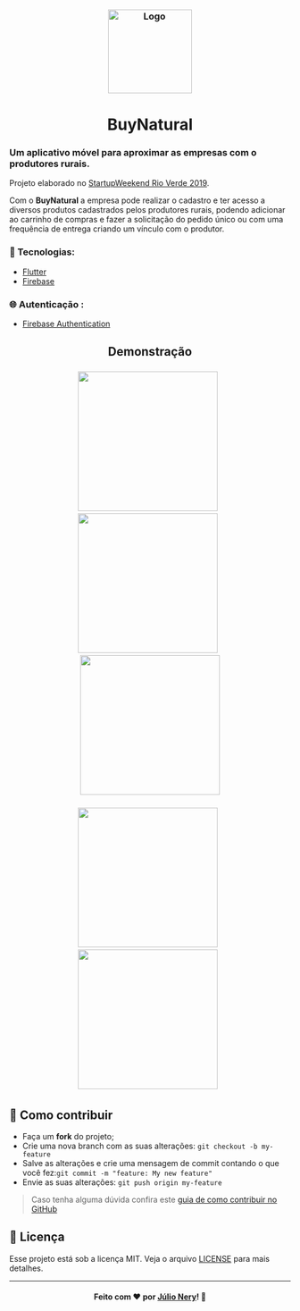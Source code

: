 <h3 align="center">
    <img alt="Logo" title="#logo" width="150px" src="https://github.com/julionery/flutter-firebase-buy-natural/blob/master/icons/harvest.png?raw=true">
</h3>

<h1 align="center">BuyNatural</h1>

### Um aplicativo móvel para aproximar as empresas com o produtores rurais.
Projeto elaborado no [StartupWeekend Rio Verde 2019](https://raw.githubusercontent.com/julionery/flutter-firebase-buy-natural/master/images/certificate.jpg "Certificado de participação").

Com o **BuyNatural** a empresa pode realizar o cadastro e ter acesso a diversos produtos cadastrados pelos produtores rurais, podendo adicionar ao carrinho de compras e fazer a solicitação do pedido único ou com uma frequência de entrega criando um vínculo com o produtor.

### :rocket: Tecnologias:
- [Flutter](https://flutter.dev/ "Flutter")
- [Firebase](https://firebase.google.com/ "Firebase")

### :globe_with_meridians: Autenticação :
- [Firebase Authentication](https://firebase.google.com/products/auth?hl=pt-br&gclid=Cj0KCQjwoPL2BRDxARIsAEMm9y8XhSHtYRrjL7OPk8hVPM_Qr0_xGwuc7-vYYIZ-VBIAQtphlU3LQlcaAoEAEALw_wcB)

<h2 align="center">Demonstração</h2>

<h3 align="center">
    <img width="250px" src="https://github.com/julionery/flutter-firebase-buy-natural/blob/master/images/app/buynatural1.PNG?raw=true">&nbsp;&nbsp;  
    <img width="250px" src="https://github.com/julionery/flutter-firebase-buy-natural/blob/master/images/app/buynatural2.PNG?raw=true">&nbsp;&nbsp;
    <img width="250px" src="https://github.com/julionery/flutter-firebase-buy-natural/blob/master/images/app/buynatural3.PNG?raw=true">
</h3>


<h3 align="center">
    <img width="250px" src="https://github.com/julionery/flutter-firebase-buy-natural/blob/master/images/app/buynatural5.PNG?raw=true">&nbsp;&nbsp;  
    <img width="250px" src="https://github.com/julionery/flutter-firebase-buy-natural/blob/master/images/app/buynatural4.PNG?raw=true">&nbsp;&nbsp;
</h3>

## :link: Como contribuir

- Faça um **fork** do projeto;
- Crie uma nova branch com as suas alterações: `git checkout -b my-feature`
- Salve as alterações e crie uma mensagem de commit contando o que você fez:`git commit -m "feature: My new feature"`
- Envie as suas alterações: `git push origin my-feature`

> Caso tenha alguma dúvida confira este [guia de como contribuir no GitHub](https://github.com/firstcontributions/first-contributions)

## :memo: Licença
Esse projeto está sob a licença MIT. Veja o arquivo [LICENSE](LICENSE) para mais detalhes.

---

<h4 align="center">
    Feito com ❤ por <a href="https://www.linkedin.com/in/julio-nery/" target="_blank">Júlio Nery</a>!
    <g-emoji class="g-emoji" alias="wave" fallback-src="https://github.githubassets.com/images/icons/emoji/unicode/1f44b.png">👋</g-emoji>
</h4>
